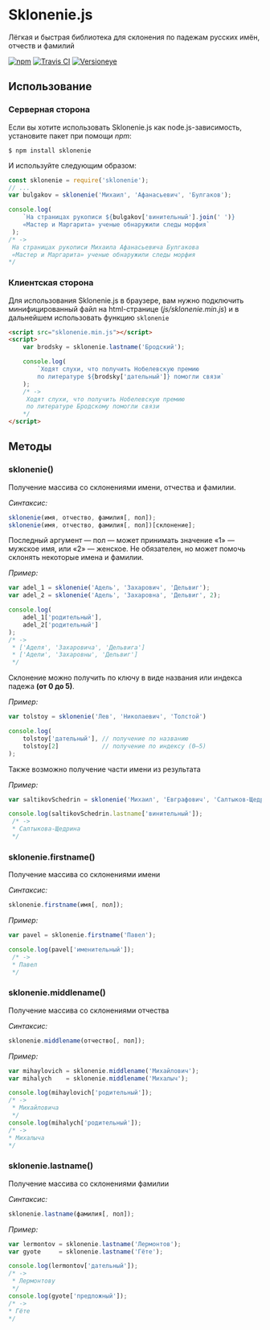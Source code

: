 Sklonenie.js
================================================================================
Лёгкая и быстрая библиотека для склонения по падежам русских имён, отчеств и фамилий

[![npm](https://img.shields.io/npm/v/sklonenie.svg?style=flat-square)](https://www.npmjs.com/package/sklonenie)
[![Travis CI](https://img.shields.io/travis/danakt/sklonenie.js.svg?style=flat-square)](https://travis-ci.org/danakt/sklonenie.js)
[![Versioneye](https://www.versioneye.com/user/projects/58778f5b7179530040ecf6c4/badge.svg?style=flat-square)](https://www.versioneye.com/user/projects/58778f5b7179530040ecf6c4)

Использование
--------------------------------------------------------------------------------

### Серверная сторона

Если вы хотите использовать Sklonenie.js как node.js-зависимость, установите пакет при помощи *npm*:

``$ npm install sklonenie``

И используйте следующим образом:
```js
const sklonenie = require('sklonenie');
// ...
var bulgakov = sklonenie('Михаил', 'Афанасьевич', 'Булгаков');

console.log(
    `На страницах рукописи ${bulgakov['винительный'].join(' ')}
    «Мастер и Маргарита» ученые обнаружили следы морфия`
 );
/* ->
 На страницах рукописи Михаила Афанасьевича Булгакова
 «Мастер и Маргарита» ученые обнаружили следы морфия
*/
```

### Клиентская сторона

Для использования Sklonenie.js в браузере, вам нужно подключить минифицированный файл на html-странице (*js/sklonenie.min.js*) и в дальнейшем использовать функцию ``sklonenie``

```html
<script src="sklonenie.min.js"></script>
<script>
    var brodsky = sklonenie.lastname('Бродский');

    console.log(
        `Ходят слухи, что получить Нобелевскую премию
        по литературе ${brodsky['дательный']} помогли связи`
    );
    /* ->
     Ходят слухи, что получить Нобелевскую премию
     по литературе Бродскому помогли связи
    */
</script>
```

Методы
--------------------------------------------------------------------------------
### sklonenie()
Получение массива со склонениями имени, отчества и фамилии.

*Синтаксис:*
```js
sklonenie(имя, отчество, фамилия[, пол]);
sklonenie(имя, отчество, фамилия[, пол])[склонение];
```
Последный аргумент — пол — может принимать значение «1» — мужское имя, или «2» — женское. Не обязателен, но может помочь склонять некоторые имена и фамилии.

*Пример:*
```js
var adel_1 = sklonenie('Адель', 'Захарович', 'Дельвиг');
var adel_2 = sklonenie('Адель', 'Захаровна', 'Дельвиг', 2);

console.log(
    adel_1['родительный'],
    adel_2['родительный']
);
/* ->
 * ['Аделя', 'Захаровича', 'Дельвига']
 * ['Адели', 'Захаровны', 'Дельвиг']
 */
```

Склонение можно получить по ключу в виде названия  или индекса падежа **(от 0 до 5)**.

*Пример:*
```js
var tolstoy = sklonenie('Лев', 'Николаевич', 'Толстой')

console.log(
    tolstoy['дательный'], // получение по названию
    tolstoy[2]            // получение по индексу (0–5)
);
```

Также возможно получение части имени из результата

*Пример:*
```js
var saltikovSchedrin = sklonenie('Михаил', 'Евграфович', 'Салтыков-Щедрин', 1);

console.log(saltikovSchedrin.lastname['винительный']);
 /* ->
 * Салтыкова-Щедрина
 */
```

### sklonenie.firstname()
Получение массива со склонениями имени

*Синтаксис:*
```js
sklonenie.firstname(имя[, пол]);
```

*Пример:*
```js
var pavel = sklonenie.firstname('Павел');

console.log(pavel['именительный']);
 /* ->
 * Павел
 */
```

### sklonenie.middlename()
Получение массива со склонениями отчества

*Синтаксис:*
```js
sklonenie.middlename(отчество[, пол]);
```

*Пример:*
```js
var mihaylovich = sklonenie.middlename('Михайлович');
var mihalych    = sklonenie.middlename('Михалыч');

console.log(mihaylovich['родительный']);
/* ->
 * Михайловича
 */
console.log(mihalych['родительный']);
/* ->
* Михалыча
*/
```

### sklonenie.lastname()
Получение массива со склонениями фамилии

*Синтаксис:*
```js
sklonenie.lastname(фамилия[, пол]);
```

*Пример:*

```js
var lermontov = sklonenie.lastname('Лермонтов');
var gyote     = sklonenie.lastname('Гёте');

console.log(lermontov['дательный']);
/* ->
 * Лермонтову
 */
console.log(gyote['предложный']);
/* ->
* Гёте
*/
```
